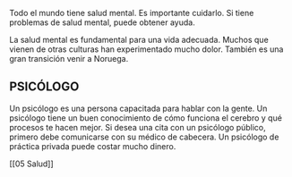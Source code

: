 Todo el mundo tiene salud mental. Es importante cuidarlo. Si tiene problemas de salud mental, puede obtener ayuda.

La salud mental es fundamental para una vida adecuada. Muchos que vienen de otras culturas han experimentado mucho dolor. También es una gran transición venir a Noruega.

## PSICÓLOGO

Un psicólogo es una persona capacitada para hablar con la gente. Un psicólogo tiene un buen conocimiento de cómo funciona el cerebro y qué procesos te hacen mejor. Si desea una cita con un psicólogo público, primero debe comunicarse con su médico de cabecera. Un psicólogo de práctica privada puede costar mucho dinero.

[[05 Salud]]